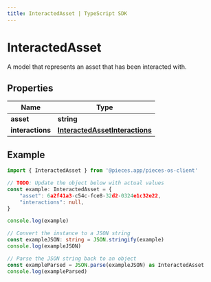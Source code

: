 ```yaml
---
title: InteractedAsset | TypeScript SDK
---
```



# InteractedAsset

A model that represents an asset that has been interacted with. 

## Properties

Name | Type
------------ | -------------
**asset** | **string**
**interactions** | [**InteractedAssetInteractions**](InteractedAssetInteractions)

## Example

```typescript
import { InteractedAsset } from '@pieces.app/pieces-os-client'

// TODO: Update the object below with actual values
const example: InteractedAsset = {
    "asset": 6a2f41a3-c54c-fce8-32d2-0324e1c32e22,
    "interactions": null,
}

console.log(example)

// Convert the instance to a JSON string
const exampleJSON: string = JSON.stringify(example)
console.log(exampleJSON)

// Parse the JSON string back to an object
const exampleParsed = JSON.parse(exampleJSON) as InteractedAsset
console.log(exampleParsed)
```


